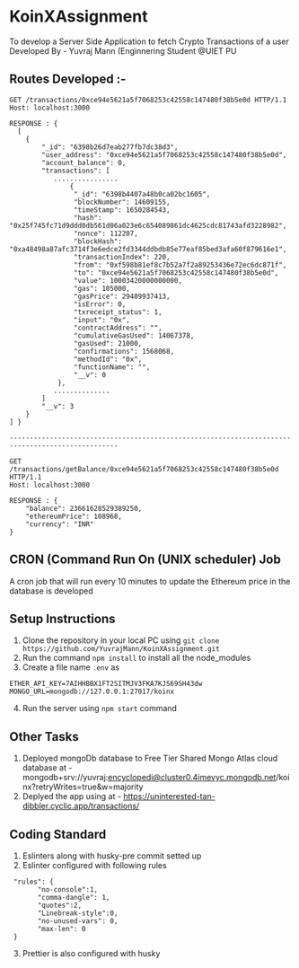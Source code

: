 # KoinXAssignment
To develop a Server Side Application to fetch Crypto Transactions of a user <br>
Developed By - Yuvraj Mann (Enginnering Student @UIET PU

## Routes Developed :-
```
GET /transactions/0xce94e5621a5f7068253c42558c147480f38b5e0d HTTP/1.1
Host: localhost:3000

RESPONSE : {
  [
    {
        "_id": "6398b26d7eab277fb7dc38d3",
        "user_address": "0xce94e5621a5f7068253c42558c147480f38b5e0d",
        "account_balance": 0,
        "transactions": [
           ................
               {
                "_id": "6398b4407a48b0ca02bc1605",
                "blockNumber": 14609155,
                "timeStamp": 1650284543,
                "hash": "0x25f745fc71d9ddd0db561d06a023e6c654089861dc4625cdc81743afd3228982",
                "nonce": 112207,
                "blockHash": "0xa48498a87afc3714f3e6edce2fd3344ddbdb85e77eaf85bed3afa60f879616e1",
                "transactionIndex": 220,
                "from": "0xf598b81ef8c7b52a7f2a89253436e72ec6dc871f",
                "to": "0xce94e5621a5f7068253c42558c147480f38b5e0d",
                "value": 10003420000000000,
                "gas": 105000,
                "gasPrice": 29489937413,
                "isError": 0,
                "txreceipt_status": 1,
                "input": "0x",
                "contractAddress": "",
                "cumulativeGasUsed": 14067378,
                "gasUsed": 21000,
                "confirmations": 1568068,
                "methodId": "0x",
                "functionName": "",
                "__v": 0
            },
           ..............
        ]
        "__v": 3
    }
] }

-------------------------------------------------------------------------------------------------

GET /transactions/getBalance/0xce94e5621a5f7068253c42558c147480f38b5e0d HTTP/1.1
Host: localhost:3000

RESPONSE : {
    "balance": 23661628529389250,
    "ethereumPrice": 108968,
    "currency": "INR"
}

```

## CRON (Command Run On (UNIX scheduler) Job
A cron job that will run every 10 minutes to update the Ethereum price in the database is developed

## Setup Instructions 
1. Clone the repository in your local PC using ```git clone https://github.com/YuvrajMann/KoinXAssignment.git```
2. Run the command ```npm install``` to install all the node_modules
3. Create a file name ```.env``` as
  ```
  ETHER_API_KEY=7AIHHBBX1FT2SITMJV3FKA7KJS69SH43dw
  MONGO_URL=mongodb://127.0.0.1:27017/koinx
  ```
4. Run the server using ```npm start``` command

## Other Tasks
1. Deployed mongoDb database to Free Tier Shared Mongo Atlas cloud database at - mongodb+srv://yuvraj:encyclopedi@cluster0.4imevyc.mongodb.net/koinx?retryWrites=true&w=majority
2. Deplyed the app using at - <a>https://uninterested-tan-dibbler.cyclic.app/transactions/</a>

## Coding Standard 
1. Eslinters along with husky-pre commit setted up
2. Eslinter configured with following rules 
 ```
  "rules": {
        "no-console":1,                   
        "comma-dangle": 1,               
        "quotes":2,
        "Linebreak-style":0,      
        "no-unused-vars": 0,             
        "max-len": 0
  }
```
3. Prettier is also configured with husky
